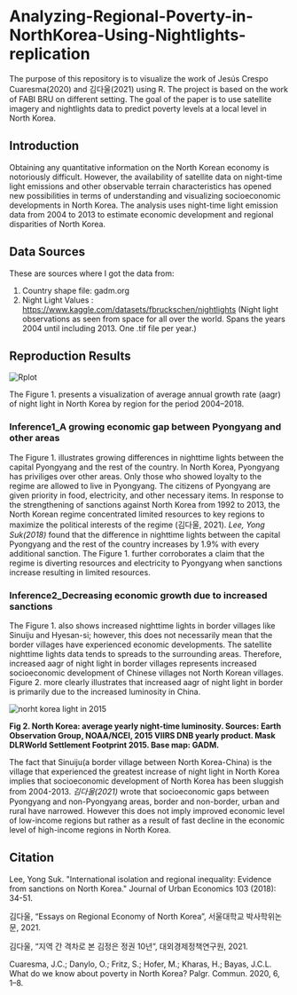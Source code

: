 # Analyzing-Regional-Poverty-in-NorthKorea-Using-Nightlights-replication
The purpose of this repository is to visualize the work of Jesús Crespo Cuaresma(2020) and 김다울(2021) using R. The project is based on the work of FABI BRU on different setting.
The goal of the paper is to use satellite imagery and nightlights data to predict poverty levels at a local level in North Korea. 

## Introduction
Obtaining any quantitative information on the North Korean economy is notoriously difficult. However, the availability of satellite data on night-time light emissions and other observable terrain characteristics has opened new possibilities in terms of understanding and visualizing socioeconomic developments in North Korea. The analysis uses night-time light emission data from 2004 to 2013 to estimate economic development and regional disparities of North Korea.



## Data Sources
These are sources where I got the data from:

1. Country shape file: gadm.org
2. Night Light Values : https://www.kaggle.com/datasets/fbruckschen/nightlights
  (Night light observations as seen from space for all over the world. Spans the years 2004 until including 2013. One .tif file per year.)
  
## Reproduction Results
![Rplot](https://user-images.githubusercontent.com/93341531/178819201-e5c7a088-bcd0-4cc8-a91b-cd23448e86d6.jpeg)

The Figure 1. presents a visualization of average annual growth rate (aagr) of night light in North Korea by region for the period 2004–2018. 

### Inference1_A growing economic gap between Pyongyang and other areas
The Figure 1. illustrates growing differences in nighttime lights between the capital Pyongyang and the rest of the country. 
In North Korea, Pyongyang has priviliges over other areas. Only those who showed loyalty to the regime are allowed to live in Pyongyang. The citizens of Pyongyang are given priority in food, electricity, and other necessary items. In response to the strengthening of sanctions against North Korea from 1992 to 2013, the North Korean regime concentrated limited resources to key regions to maximize the political interests of the regime (김다울, 2021). *Lee, Yong Suk(2018)* found that the difference in nighttime lights between the capital Pyongyang and the rest of the country increases by 1.9% with every additional sanction. 
The Figure 1. further corroborates a claim that the regime is diverting resources and electricity to Pyongyang when sanctions increase resulting in limited resources. 

### Inference2_Decreasing economic growth due to increased sanctions
The Figure 1. also shows increased nighttime lights in border villages like Sinuiju and Hyesan-si; however, this does not necessarily mean that the border villages have experienced economic developments. The satellite nighttime lights data tends to spreads to the surrounding areas. Therefore, increased aagr of night light in border villages represents increased socioeconomic development of Chinese villages not North Korean villages. Figure 2. more clearly illustrates that increased aagr of night light in border is primarily due to the increased luminosity in China.

![norht korea light in 2015](https://user-images.githubusercontent.com/93341531/178825017-3f70a87c-f1b9-462f-8728-885f40aaae25.jpg)

**Fig 2. North Korea: average yearly night-time luminosity. Sources: Earth Observation Group, NOAA/NCEI, 2015 VIIRS DNB yearly product. Mask DLRWorld
Settlement Footprint 2015. Base map: GADM.**

The fact that Sinuiju(a border village between North Korea-China) is the village that experienced the greatest increase of night light in North Korea implies that socioeconomic development of North Korea has been sluggish from 2004-2013. *김다울(2021)* wrote that socioeconomic gaps between Pyongyang and non-Pyongyang areas, border and non-border, urban and rural have narrowed. However this does not imply improved economic level of low-income regions but rather as a result of fast decline in the economic level of high-income regions in North Korea. 


## Citation
Lee, Yong Suk. "International isolation and regional inequality: Evidence from sanctions on North Korea." Journal of Urban Economics 103 (2018): 34-51.

김다울, “Essays on Regional Economy of North Korea”, 서울대학교 박사학위논문, 2021.

김다울, “지역 간 격차로 본 김정은 정권 10년”, 대외경제정책연구원, 2021.

Cuaresma, J.C.; Danylo, O.; Fritz, S.; Hofer, M.; Kharas, H.; Bayas, J.C.L. What do we know about poverty in North Korea? Palgr. Commun. 2020, 6, 1–8.
